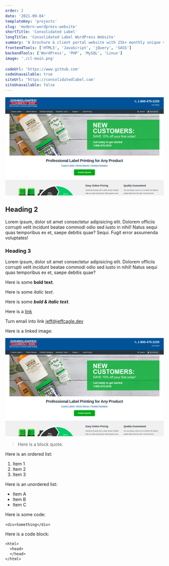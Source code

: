 ```yaml
---
order: 2
date: '2021-09-04'
templateKey: 'projects'
slug: 'modern-wordpress-website'
shortTitle: 'Consolidated Label'
longTitle: 'Consolidated Label WordPress Website'
summary: 'A brochure & client portal website with 25k+ monthly unique visitors.'
frontendTools: ['HTML5', 'JavaScript', 'jQuery', 'SASS']
backendTools: ['WordPress', 'PHP', 'MySQL', 'Linux']
image: './cl-main.png'

codeUrl: 'https://www.github.com'
codeUnavailable: true
siteUrl: 'https://consolidatedlabel.com'
siteUnavailable: false
---
```


![This is the alt tag](./cl-main.png 'This is the title')

## Heading 2

Lorem ipsum, dolor sit amet consectetur adipisicing elit. Dolorem
officiis corrupti velit incidunt beatae commodi odio sed iusto in
nihil! Natus sequi quas temporibus ex et, saepe debitis quae? Sequi.
Fugit error assumenda voluptates!

### Heading 3

Lorem ipsum, dolor sit amet consectetur adipisicing elit. Dolorem
officiis corrupti velit incidunt beatae commodi odio sed iusto in
nihil! Natus sequi quas temporibus ex et, saepe debitis quae?

Here is some **bold text**.

Here is some _italic text_.

Here is some **_bold & italic text_**.

Here is a [link](https://www.google.com 'Here is a link title')

Turn email into link <jeff@jeffcagle.dev>

Here is a linked image:

[![This is the alt tag](./cl-main.png 'This is the title')](https://www.google.com)

> Here is a block quote.

Here is an ordered list:

1. Item 1
2. Item 2
3. Item 3

Here is an unordered list:

- Item A
- Item B
- Item C

Here is some code:

`<div>Something</div>`

Here is a code block:

    <html>
      <head>
      </head>
    </html>
